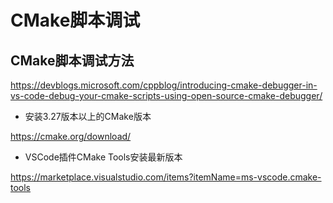 # CMake脚本调试

## CMake脚本调试方法

https://devblogs.microsoft.com/cppblog/introducing-cmake-debugger-in-vs-code-debug-your-cmake-scripts-using-open-source-cmake-debugger/

* 安装3.27版本以上的CMake版本

https://cmake.org/download/

* VSCode插件CMake Tools安装最新版本

https://marketplace.visualstudio.com/items?itemName=ms-vscode.cmake-tools
